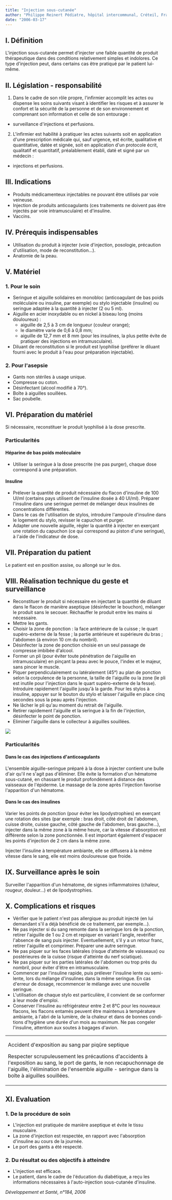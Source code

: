```yaml
---
title: "Injection sous-cutanée"
author: "Philippe Reinert Pédiatre, hôpital intercommunal, Créteil, France"
date: "2006-03-17"
---
```


## I. Définition

L'injection sous-cutanée permet d'injecter une faible quantité de produit thérapeutique dans des conditions relativement simples et indo­lores. Ce type d'injection peut, dans certains cas être pratiqué par le patient lui-même.

## II. Législation - responsabilité

1.  Dans le cadre de son rôle propre, l'infirmier accomplit les actes ou dispense les soins sui­vants visant à identifier les risques et à assurer le confort et la sécurité de la personne et de son environnement et comprenant son infor­mation et celle de son entourage :

- surveillance d'injections et perfusions.

2.  L'infirmier est habilité à pratiquer les actes sui­vants soit en application d'une prescription médi­cale qui, sauf urgence, est écrite, qualitative et quantitative, datée et signée, soit en application d'un protocole écrit, qualitatif et quantitatif, préa­lablement établi, daté et signé par un médecin :

- injections et perfusions.

## III. Indications

- Produits médicamenteux injectables ne pou­vant être utilisés par voie veineuse.
- Injection de produits anticoagulants (ces traitements ne doivent pas être injectés par voie intramusculaire) et d'insuline.
- Vaccins.

## IV. Prérequis indispensables

- Utilisation du produit à injecter (voie d'injec­tion, posologie, précaution d'utilisation, mode de reconstitution...).
- Anatomie de la peau.

## V. Matériel

### 1. Pour le soin

- Seringue et aiguille solidaires en monobloc (anticoagulant de bas poids moléculaire ou insuline, par exemple) ou stylo injectable (insuline) ou seringue adaptée à la quantité à injecter (2 ou 5 ml).
- Aiguille en acier inoxydable ou en nickel à biseau long (moins douloureux) :
  - aiguille de 2,5 à 3 cm de longueur (couleur orange);
  - le diamètre varie de 0,6 à 0,8 mm;
  - aiguille de 12,7 mm et 8 mm (pour les insulines, la plus petite évite de pratiquer des injections en intramusculaire).
- Diluant de reconstitution si le produit est lyophilisé (préférer le diluant fourni avec le produit à l'eau pour préparation injectable).

### 2. Pour l'asepsie

- Gants non stériles à usage unique.
- Compresse ou coton.
- Désinfectant (alcool modifié à 70°).
- Boîte à aiguilles souillées.
- Sac poubelle.

## VI. Préparation du matériel

Si nécessaire, reconstituer le produit lyophilisé à la dose prescrite.

### Particularités

#### Héparine de bas poids moléculaire

- Utiliser la seringue à la dose prescrite (ne pas purger), chaque dose correspond à une préparation.

#### Insuline

- Prélever la quantité de produit nécessaire du flacon d'insuline de 100 Ul/ml (certains pays utilisent de l'insuline dosée à 40 UI/ml). Préparer l'insuline dans une seringue permet de mélanger deux insulines de concentrations différentes.
- Dans le cas de l'utilisation de stylos, intro­duire l'ampoule d'insuline dans le logement du stylo, revisser le capuchon et purger.
- Adapter une nouvelle aiguille, régler la quan­tité à injecter en exerçant une rotation du capuchon (ce qui correspond au piston d'une seringue), à l'aide de l'indicateur de dose.

## VII. Préparation du patient

Le patient est en position assise, ou allongé sur le dos.

## VIII. Réalisation technique du geste et surveillance

- Reconstituer le produit si nécessaire en injectant la quantité de diluant dans le flacon de manière aseptique (désinfecter le bou­chon), mélanger le produit sans le secouer. Réchauffer le produit entre les mains si nécessaire.
- Mettre les gants.
- Choisir la zone de ponction : la face anté­rieure de la cuisse ; le quart supéro-externe de la fesse ; la partie antérieure et supérieu­re du bras ; l'abdomen (à environ 10 cm du nombril).
- Désinfecter la zone de ponction choisie en un seul passage de compresse imbibée d'alcool.
- Former un pli (pour éviter toute pénétration de l'aiguille en intramusculaire) en pinçant la peau avec le pouce, l'index et le majeur, sans pincer le muscle.
- Piquer perpendiculairement ou latéralement (45°) au plan de ponction selon la corpulen­ce de la personne, la taille de l'aiguille ou la zone (le pli est inutile pour l'injection dans le quart supéro-externe de la fesse). Introduire rapidement l'aiguille jusqu'à la garde. Pour les stylos à insuline, appuyer sur le bouton du stylo et laisser l'aiguille en place cinq secondes sous la peau après l'injection.
- Ne lâcher le pli qu'au moment du retrait de l'aiguille.
- Retirer rapidement l'aiguille et la seringue à la fin de l'injection, désinfecter le point de ponction.
- Eliminer l'aiguille dans le collecteur à aiguilles souillées.

![](12017.jpg)

### Particularités

#### Dans le cas des injections d'anticoa­gulants

L'ensemble aiguille-seringue préparé à la dose à injecter contient une bulle d'air qu'il ne s'agit pas d'éliminer. Elle évite la forma­tion d'un hématome sous-cutané, en chas­sant le produit profondément à distance des vaisseaux de l'épiderme. Le massage de la zone après l'injection favorise l'apparition d'un hématome.

#### Dans le cas des insulines

Varier les points de ponction (pour éviter les lipodystrophies) en exerçant une rotation des sites (par exemple : bras droit, côté droit de l'abdomen, cuisse droite, cuisse gauche, côté gauche de l'abdomen, bras gauche...), injecter dans la même zone à la même heure, car la vitesse d'absorption est diffé­rente selon la zone ponctionnée. Il est important également d'espacer les points d'injection de 2 cm dans la même zone.

Injecter l'insuline à température ambiante, elle se diffusera à la même vitesse dans le sang, elle est moins douloureuse que froide.

## IX. Surveillance après le soin

Surveiller l'apparition d'un hématome, de signes inflammatoires (chaleur, rougeur, douleur...) et de lipodystrophies.

## X. Complications et risques

- Vérifier que le patient n'est pas allergique au produit injecté (en lui demandant s'il a déjà bénéficié de ce traitement, par exemple...).
- Ne pas injecter si du sang remonte dans la seringue lors de la ponction, retirer l'aiguille de 1 ou 2 cm et repiquer en variant l'angle, revérifier l'absence de sang puis injecter. Eventuellement, s'il y a un retour franc, reti­rer l'aiguille et comprimer. Préparer une autre seringue.
- Ne pas piquer sur les faces latérales (risque d'atteinte de vaisseaux) ou postérieures de la cuisse (risque d'atteinte du nerf sciatique).
- Ne pas piquer sur les parties latérales de l'abdomen ou trop près du nombril, pour éviter d'être en intramusculaire.
- Commencer par l'insuline rapide, puis pré­lever l'insuline lente ou semi-lente, lors du mélange d'insulines dans la même seringue. En cas d'erreur de dosage, recommencer le mélange avec une nouvelle seringue.
- L'utilisation de chaque stylo est particulière, il convient de se conformer à leur mode d'emploi.
- Conserver l'insuline au réfrigérateur entre 2 et 8°C pour les nouveaux flacons, les flacons entamés peuvent être maintenus à température ambiante, à l'abri de la lumiè­re, de la chaleur et dans de bonnes condi­tions d'hygiène une durée d'un mois au maximum. Ne pas congeler l'insuline, atten­tion aux soutes à bagages d'avion.

<table>

<tbody>

<tr>

<td>

Accident d'exposition au sang par piqûre septique

Respecter scrupuleusement les pré­cautions d'accidents à l'exposition au sang, le port de gants, le non recapu­chonnage de l'aiguille, l'élimination de l'ensemble aiguille - seringue dans la boîte à aiguilles souillées.

</td>

</tr>

</tbody>

</table>

## XI. Evaluation

### 1. De la procédure de soin

- L'injection est pratiquée de manière asep­tique et évite le tissu musculaire.
- La zone d'injection est respectée, en rap­port avec l'absorption d'insuline au cours de la journée.
- Le port des gants a été respecté.

### 2. Du résultat ou des objectifs à atteindre

- L'injection est efficace.
- Le patient, dans le cadre de l'éducation du diabétique, a reçu les informations nécessaires à l'auto-injection sous-cutanée d'insuline.

*Développement et Santé, n°184, 2006*
